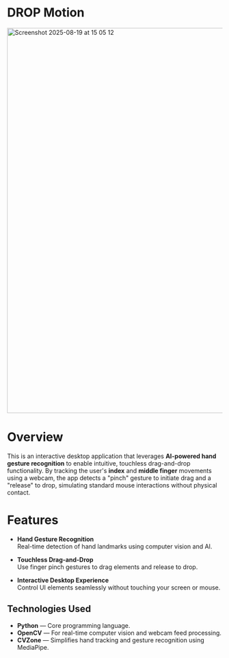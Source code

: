 # DROP Motion
<img width="1440" height="900" alt="Screenshot 2025-08-19 at 15 05 12" src="https://github.com/user-attachments/assets/853cd69d-1b1b-44db-8465-3ccf60d6a8be" />

# Overview
This is an interactive desktop application that leverages **AI-powered hand gesture recognition** to enable intuitive, touchless drag-and-drop functionality. By tracking the user's **index** and **middle finger** movements using a webcam, the app detects a "pinch" gesture to initiate drag and a "release" to drop, simulating standard mouse interactions without physical contact.

# Features

- **Hand Gesture Recognition**  
  Real-time detection of hand landmarks using computer vision and AI.

- **Touchless Drag-and-Drop**  
  Use finger pinch gestures to drag elements and release to drop.

- **Interactive Desktop Experience**  
  Control UI elements seamlessly without touching your screen or mouse.

## Technologies Used

- **Python** — Core programming language.
- **OpenCV** — For real-time computer vision and webcam feed processing.
- **CVZone** — Simplifies hand tracking and gesture recognition using MediaPipe.
